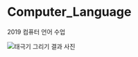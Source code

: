# Computer_Language
2019 컴퓨터 언어 수업

![태극기 그리기 결과 사진](https://user-images.githubusercontent.com/53908335/145152189-9e55a6df-1896-4c02-8a90-2d7bba3ab57a.jpg)
